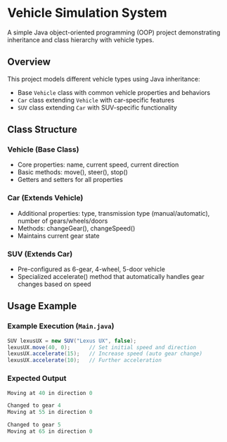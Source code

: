 # Vehicle Simulation System

A simple Java object-oriented programming (OOP) project demonstrating inheritance and class hierarchy with vehicle types.

## Overview

This project models different vehicle types using Java inheritance:
- Base `Vehicle` class with common vehicle properties and behaviors
- `Car` class extending `Vehicle` with car-specific features
- `SUV` class extending `Car` with SUV-specific functionality

## Class Structure

### Vehicle (Base Class)
- Core properties: name, current speed, current direction
- Basic methods: move(), steer(), stop()
- Getters and setters for all properties

### Car (Extends Vehicle)
- Additional properties: type, transmission type (manual/automatic), number of gears/wheels/doors
- Methods: changeGear(), changeSpeed()
- Maintains current gear state

### SUV (Extends Car)
- Pre-configured as 6-gear, 4-wheel, 5-door vehicle
- Specialized accelerate() method that automatically handles gear changes based on speed

## Usage Example

### Example Execution (`Main.java`)
```java
SUV lexusUX = new SUV("Lexus UX", false);
lexusUX.move(40, 0);      // Set initial speed and direction
lexusUX.accelerate(15);   // Increase speed (auto gear change)
lexusUX.accelerate(10);   // Further acceleration
```

### Expected Output
```java
Moving at 40 in direction 0

Changed to gear 4
Moving at 55 in direction 0

Changed to gear 5
Moving at 65 in direction 0
```

